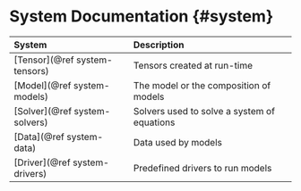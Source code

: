 # System Documentation {#system}

| System                        | Description                                 |
| :---------------------------- | :------------------------------------------ |
| [Tensor](@ref system-tensors) | Tensors created at run-time                 |
| [Model](@ref system-models)   | The model or the composition of models      |
| [Solver](@ref system-solvers) | Solvers used to solve a system of equations |
| [Data](@ref system-data)      | Data used by models                         |
| [Driver](@ref system-drivers) | Predefined drivers to run models            |


